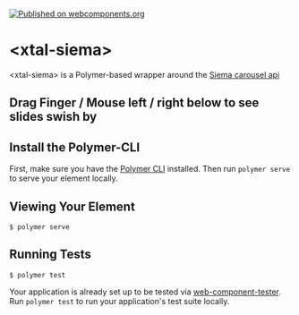 [![Published on webcomponents.org](https://img.shields.io/badge/webcomponents.org-published-blue.svg)](https://www.webcomponents.org/element/bahrus/xtal-siema)

# \<xtal-siema\>

\<xtal-siema\> is a Polymer-based wrapper around the [Siema carousel api](https://pawelgrzybek.com/siema/)

## Drag Finger / Mouse left / right below to see slides swish by

<!--
```
<custom-element-demo>
  <template>
    <style>
      xtal-link-preview {
        height:200px
      }
    </style>
    <link rel="import" href="xtal-siema.html">
    <script async src="https://rawgit.com/bahrus/xtal-link-preview/master/xtal-link-preview.js"></script>
    <xtal-siema 
          duration="200" easing="ease-out" per-page="1" start-index="0" draggable multiple-drag threshold="20"
          style="height: 200px" attr-for-selected="preview">
          <div>Awesome Web Component Libraries not found on WebComponents.org (until now)</div>
          <xtal-link-preview href="https://onsen.io"></xtal-link-preview>
          <xtal-link-preview href="https://blogs.oracle.com/developers/announcing-oracle-jet-40-and-web-components"></xtal-link-preview>
          <xtal-link-preview href="https://www.ampproject.org"></xtal-link-preview>
          <xtal-link-preview href="https://github.com/theonion/bulbs-elements"></xtal-link-preview>
          <xtal-link-preview href="https://elix.org/"></xtal-link-preview>
          <xtal-link-preview href="https://github.com/skatejs/sk-router"></xtal-link-preview>
          <xtal-link-preview href="https://patternfly-webcomponents.github.io"></xtal-link-preview>
          <xtal-link-preview href="http://blog.htmltreegrid.com/post/Best-WebComponents-DataGrid-DataTable.aspx"></xtal-link-preview>
          <xtal-link-preview href="https://www.predix-ui.com/"></xtal-link-preview>"
          <xtal-link-preview href="https://github.com/x-tag"></xtal-link-preview>
          <xtal-link-preview href="https://codepen.io/justinfagnani/project/editor/Zgbpme"></xtal-link-preview>
          <xtal-link-preview href="https://medium.com/@mikeal/ive-seen-the-future-it-s-full-of-html-2577246f2210"></xtal-link-preview>
          <xtal-link-preview href="https://developers.google.com/web/fundamentals/web-components/examples/"></xtal-link-preview>
          <xtal-link-preview href="https://github.com/Comcast/polaris"></xtal-link-preview>
          <xtal-link-preview href="https://github.com/QuinntyneBrown/ce-carousel"></xtal-link-preview>
          <xtal-link-preview href="https://github.com/Fdom92/stencil-fetch"></xtal-link-preview>
    </xtal-siema>
  </template>
</custom-element-demo>
```
-->


## Install the Polymer-CLI

First, make sure you have the [Polymer CLI](https://www.npmjs.com/package/polymer-cli) installed. Then run `polymer serve` to serve your element locally.

## Viewing Your Element

```
$ polymer serve
```

## Running Tests

```
$ polymer test
```

Your application is already set up to be tested via [web-component-tester](https://github.com/Polymer/web-component-tester). Run `polymer test` to run your application's test suite locally.
